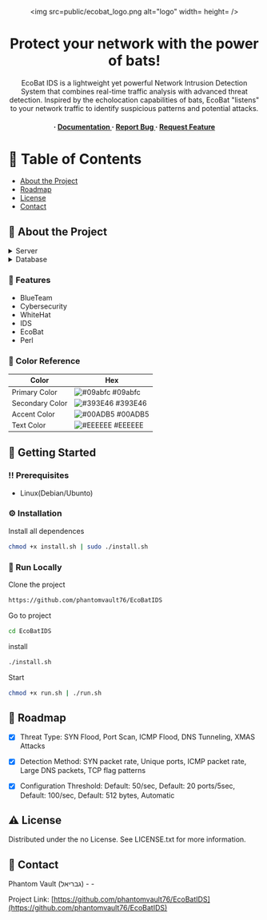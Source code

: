 <div align='center'>

<img src=public/ecobat_logo.png alt="logo" width= height= />

<h1>Protect your network with the power of bats!</h1>
<p>EcoBat IDS is a lightweight yet powerful Network Intrusion Detection System that combines real-time traffic analysis with advanced threat detection. Inspired by the echolocation capabilities of bats, EcoBat "listens" to your network traffic to identify suspicious patterns and potential attacks.</p>

<h4> <span> · </span> <a href="https://github.com/phantomvault76/EcoBatIDS/blob/master/README.md"> Documentation </a> <span> · </span> <a href="https://github.com/phantomvault76/EcoBatIDS/issues"> Report Bug </a> <span> · </span> <a href="https://github.com/phantomvault76/EcoBatIDS/issues"> Request Feature </a> </h4>


</div>

# :notebook_with_decorative_cover: Table of Contents

- [About the Project](#star2-about-the-project)
- [Roadmap](#compass-roadmap)
- [License](#warning-license)
- [Contact](#handshake-contact)


## :star2: About the Project
<details> <summary>Server</summary> <ul>
<li><a href="">Perl, Mojolicious</a></li>
</ul> </details>
<details> <summary>Database</summary> <ul>
<li><a href="">PostgreSQL</a></li>
</ul> </details>

### :dart: Features
- BlueTeam
- Cybersecurity
- WhiteHat
- IDS
- EcoBat
- Perl


### :art: Color Reference
| Color | Hex |
| --------------- | ---------------------------------------------------------------- |
| Primary Color | ![#09abfc](https://via.placeholder.com/10/09abfc?text=+) #09abfc |
| Secondary Color | ![#393E46](https://via.placeholder.com/10/393E46?text=+) #393E46 |
| Accent Color | ![#00ADB5](https://via.placeholder.com/10/00ADB5?text=+) #00ADB5 |
| Text Color | ![#EEEEEE](https://via.placeholder.com/10/EEEEEE?text=+) #EEEEEE |

## :toolbox: Getting Started

### :bangbang: Prerequisites

- Linux(Debian/Ubunto)


### :gear: Installation

Install all dependences
```bash
chmod +x install.sh | sudo ./install.sh
```


### :running: Run Locally

Clone the project

```bash
https://github.com/phantomvault76/EcoBatIDS
```
Go to project
```bash
cd EcoBatIDS
```
install
```bash
./install.sh
```
Start
```bash
chmod +x run.sh | ./run.sh
```


## :compass: Roadmap

* [x] Threat Type: SYN Flood, Port Scan, ICMP Flood, DNS Tunneling, XMAS Attacks
* [x] Detection Method: SYN packet rate, Unique ports, ICMP packet rate, Large DNS packets, TCP flag patterns
* [x] Configuration Threshold: Default: 50/sec, Default: 20 ports/5sec, Default: 100/sec, Default: 512 bytes, Automatic


## :warning: License

Distributed under the no License. See LICENSE.txt for more information.

## :handshake: Contact

Phantom Vault (גבריאל) - -

Project Link: [https://github.com/phantomvault76/EcoBatIDS](https://github.com/phantomvault76/EcoBatIDS)
